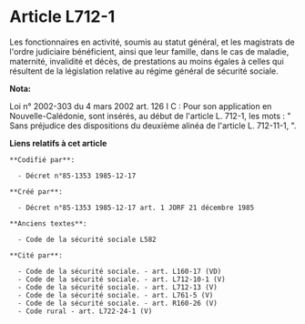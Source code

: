 # Article L712-1

Les fonctionnaires en activité, soumis au statut général, et les magistrats de l'ordre judiciaire bénéficient, ainsi que leur
famille, dans le cas de maladie, maternité, invalidité et décès, de prestations au moins égales à celles qui résultent de la
législation relative au régime général de sécurité sociale.

**Nota:**

Loi n° 2002-303 du 4 mars 2002 art. 126 I C : Pour son application en Nouvelle-Calédonie, sont insérés, au début de l'article
L. 712-1, les mots : " Sans préjudice des dispositions du deuxième alinéa de l'article L. 712-11-1, ".

**Liens relatifs à cet article**

	**Codifié par**:

	  - Décret n°85-1353 1985-12-17

	**Créé par**:

	  - Décret n°85-1353 1985-12-17 art. 1 JORF 21 décembre 1985

	**Anciens textes**:

	  - Code de la sécurité sociale L582

	**Cité par**:

	  - Code de la sécurité sociale. - art. L160-17 (VD)
	  - Code de la sécurité sociale. - art. L712-10-1 (V)
	  - Code de la sécurité sociale. - art. L712-13 (V)
	  - Code de la sécurité sociale. - art. L761-5 (V)
	  - Code de la sécurité sociale. - art. R160-26 (V)
	  - Code rural - art. L722-24-1 (V)
